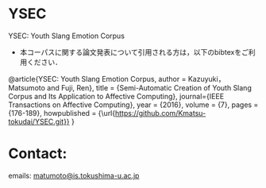 # YSEC
YSEC: Youth Slang Emotion Corpus

- 本コーパスに関する論文発表について引用される方は，以下のbibtexをご利用ください．

@article{YSEC: Youth Slang Emotion Corpus,
  author = Kazuyuki， Matsumoto and Fuji, Ren},
  title = {Semi-Automatic Creation of Youth Slang Corpus and Its Application to Affective Computing},
  journal={IEEE Transactions on Affective Computing},
  year = {2016},
  volume = {7},
  pages = {176-189},
  howpublished = {\url{https://github.com/Kmatsu-tokudai/YSEC.git}}
}

# Contact:
emails: matumoto@is.tokushima-u.ac.jp
